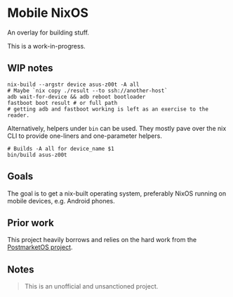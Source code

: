 Mobile NixOS
============

An overlay for building stuff.

This is a work-in-progress.


WIP notes
---------

```
nix-build --argstr device asus-z00t -A all
# Maybe `nix copy ./result --to ssh://another-host`
adb wait-for-device && adb reboot bootloader
fastboot boot result # or full path
# getting adb and fastboot working is left as an exercise to the reader.
```

Alternatively, helpers under `bin` can be used. They mostly pave over
the nix CLI to provide one-liners and one-parameter helpers.

```
# Builds -A all for device_name $1
bin/build asus-z00t
```


Goals
-----

The goal is to get a nix-built operating system, preferably NixOS running on
mobile devices, e.g. Android phones.


Prior work
----------

This project heavily borrows and relies on the hard work from the [PostmarketOS
project](https://postmarketos.org/).


Notes
-----

> This is an unofficial and unsanctioned project.
